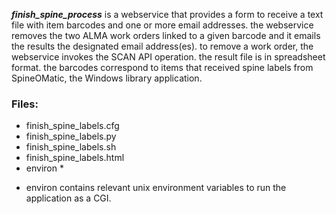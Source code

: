 ***finish_spine_process*** is a webservice that provides a form
to receive a text file with item barcodes and one or more email 
addresses. 
the webservice removes the two ALMA work orders linked to a given
barcode and it emails the results the designated email address(es).
to remove a work order, the webservice invokes the SCAN API operation.
the result file is in spreadsheet format.
the barcodes correspond to items that received spine labels from SpineOMatic, 
the Windows library application.

### Files:
- finish_spine_labels.cfg
- finish_spine_labels.py
- finish_spine_labels.sh
- finish_spine_labels.html
- environ *

 * environ contains relevant unix environment variables to run the application as a CGI.
